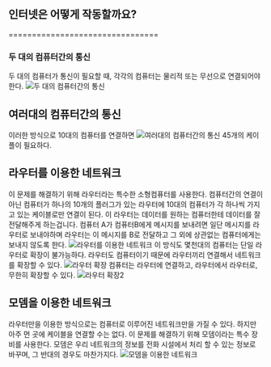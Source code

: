 ## 인터넷은 어떻게 작동할까요?
================================
### 두 대의 컴퓨터간의 통신
두 대의 컴퓨터가 통신이 필요할 때, 각각의 컴퓨터는 물리적 또는 무선으로 연결되어야 한다. 
![두 대의 컴퓨터간의 통신](https://mdn.mozillademos.org/files/8441/internet-schema-1.png)
## 여러대의 컴퓨터간의 통신
이러한 방식으로 10대의 컴퓨터를 연결하면
![여러대의 컴퓨터간의 통신](https://mdn.mozillademos.org/files/8443/internet-schema-2.png)
45개의 케이플이 필요하다.
## 라우터를 이용한 네트워크
이 문제를 해결하기 위해 라우터라는 특수한 소형컴퓨터를 사용한다. 컴퓨터간의 연결이 아닌 컴퓨터가 하나의 10개의 플러그가 있는 라우터에 10대의 컴퓨터가 각 하나씩 가지고 있는 케이블로만 연결이 된다. 이 라우터는 데이터를 원하는 컴퓨터한테 데이터를 잘 전달해주게 하는겁니다. 컴퓨터 A가 컴퓨터B에게 메시지를 보내려면 일단 메시지를 라우터로 보내야하며 라우터는 이 메시지를 B로 전달하고 그 외에 상관없는 컴퓨터에게는 보내지 않도록 한다.
![라우터를 이용한 네트워크](https://mdn.mozillademos.org/files/8445/internet-schema-3.png)
이 방식도 몇천대의 컴퓨터는 단일 라우터로 확장이 불가능하다. 라우터도 컴퓨터이기 때문에 라우터끼리 연결해서 네트워크를 확장할 수 있다.
![라우터 확장](https://mdn.mozillademos.org/files/8447/internet-schema-4.png)
컴퓨터는 라우터에 연결하고, 라우터에서 라우터로, 무한히 확장할 수 있다.
![라우터 확장2](https://mdn.mozillademos.org/files/8449/internet-schema-5.png)
## 모뎀을 이용한 네트워크
라우터만을 이용한 방식으로는 컴퓨터로 이루어진 네트워크만을 가질 수 있다. 하지만 아주 먼 곳에 케이블을 연결할 수는 없다. 이 문제를 해결하기 위해 모뎀이라는 특수 장비를 사용한다. 모뎀은 우리 네트워크의 정보를 전화 시설에서 처리 할 수 있는 정보로 바꾸며, 그 반대의 경우도 마찬가지다.
![모뎀을 이용한 네트워크](https://mdn.mozillademos.org/files/8451/internet-schema-6.png)